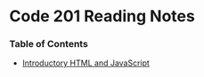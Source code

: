 # Code 201 Reading Notes

### Table of Contents
- [Introductory HTML and JavaScript](/introtohtmlandjs.md)
